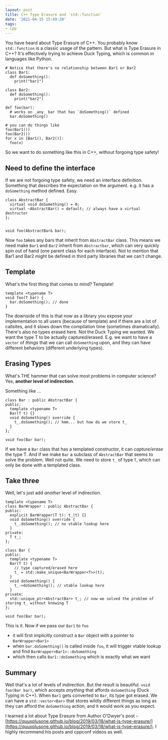 ```yaml
---
layout: post
title: C++ Type Erasure and `std::function`
date: '2021-04-15 15:49:20'
tags:
- cpp
---
```


You have heard about Type Erasure of C++. You probably know `std::function` is a classic usage of the pattern. But what is Type Erasure in C++? It's effectively trying to achieve Duck Typing, which is common in languages like Python.

<!--kg-card-begin: markdown-->

    
    # Notice that there's no relationship between Bar1 or Bar2
    class Bar1:
      def doSomething():
        print("bar1")
        
    class Bar2:
      def doSomething():
        print("bar2")
    
    def foo(bar):
      # works on _any_ bar that has `doSomething()` defined
      bar.doSomething()
    
    # you can do things like
    foo(Bar1())
    foo(Bar2())
    for x in [Bar1(), Bar2()]:
      foo(x)

<!--kg-card-end: markdown-->

So we want to do something like this in C++, without forgoing type safety!

## Need to define the interface

If we are not forgoing type safety, we need an interface definition. Something that describes the expectation on the argument. e.g. it has a `doSomething` method defined. Easy.

<!--kg-card-begin: markdown-->

    class AbstractBar {
      virtual void doSomething() = 0;
      virtual ~AbstractBar() = default; // always have a virtual destructor
    };
    
    
    void foo(AbstractBar& bar);

<!--kg-card-end: markdown-->

Now `foo` takes any bars that inherit from `AbstractBar` class. This means we need make `Bar1` and `Bar2` inherit from `Abstractbar`, which can very quickly spin out of hand (one parent class for each interface). Not to mention that Bar1 and Bar2 might be defined in third party libraries that we can't change.

## Template

What's the first thing that comes to mind? Template!

<!--kg-card-begin: markdown-->

    template <typename T>
    void foo(T bar) {
      bar.doSomething(); // done
    }

<!--kg-card-end: markdown-->

The downside of this is that now as a library you expose your implementation to all users (because of template) and if there are a lot of callsites, and it slows down the compilation time (sometimes dramatically). There's also no types erased here. Not the Duck Typing we wanted. We want the type T to be actually captured/erased. E.g. we want to have a `vector` of _things_ that we can call `doSomething` upon, and they can have different behaviors (different underlying types).

## Erasing Types

What's THE hammer that can solve most problems in computer science? Yes, **another level of indirection**.

Something like ...

<!--kg-card-begin: markdown-->

    class Bar : public AbstractBar {
    public:
      template <typename T>
      Bar(T t) {}
      void doSomething() override {
        t_.doSomething(); // hmm... but how do we store t_
      }
    };
    
    void foo(Bar bar);

<!--kg-card-end: markdown-->

If we have a `Bar` class that has a templated constructor, it can _capture/erase_ the type T. And if we make `Bar` a subclass of `AbstractBar` that seems to solve the problem. Well not quite. We need to store `t_` of type `T`, which can only be done with a templated class.

## Take three

Well, let's just add _another_ level of indirection.

<!--kg-card-begin: markdown-->

    template <typename T>
    class BarWrapper : public AbstractBar {
    public:
      explicit BarWrapper(T t): t_(t) {}
      void doSomething() override {
        t_.doSomething(); // no vtable lookup here
      }
    private:
      T t_;
    };
    
    class Bar {
    public:
      template <typename T>
      Bar(T t) {
        // type captured/erased here
        t_ = std::make_unique<BarWrapper<T>>(t);
      }
      void doSomething() {
        t_->doSomething(); // vtable lookup here
      }
    private:
      std::unique_ptr<AbstractBar> t_; // now we solved the problem of storing t_ without knowing T
    };
    
    void foo(Bar bar);

<!--kg-card-end: markdown-->

This is it. Now if we pass our `Bar1` to `foo`

- it will first implicitly construct a `Bar` object with a pointer to `BarWrapper<Bar1>`
- when `bar.doSomething()` is called inside `foo`, it will trigger vtable lookup and find `BarWrapper<Bar1>::doSomething`
- which then calls `Bar1::doSomething` which is exactly what we want

## Summary

Well that's a lot of levels of indirection. But the result is beautiful. `void foo(Bar bar)`, which accepts _anything_ that affords `doSomething` (Duck Typing in C++). When `Bar1` gets converted to `Bar`, its type got erased. We can have a `std::vector<Bar>` that stores wildly different things as long as they can afford the `doSomething` action, and it would work as you expect.

I learned a lot about Type Erasure from Author O'Dwyer's post – [https://quuxplusone.github.io/blog/2019/03/18/what-is-type-erasure/](https://quuxplusone.github.io/blog/2019/03/18/what-is-type-erasure/). I highly recommend his posts and cppconf videos as well.

